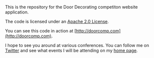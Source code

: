 This is the repository for the Door Decorating competiton website application.

The code is licensed under an [Apache 2.0 License](http://opensource.org/licenses/Apache-2.0).

You can see this code in action at [http://doorcomp.com](http://doorcomp.com). 

I hope to see you around at various conferences. You can follow me on [Twitter](http://twitter.com/jkuemerle) and see what events I will be attending on my [home page](http://www.kuemerle.com).  

